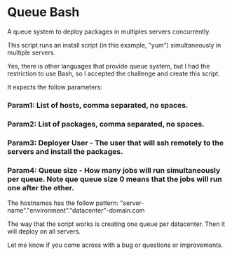 # Queue Bash
A queue system to deploy packages in multiples servers concurrently.

This script runs an install script (in this example, "yum") simultaneously in multiple servers.

Yes, there is other languages that provide queue system, but I had the restriction to use Bash, so I accepted the challenge and create this script.

It expects the follow parameters:

### Param1: List of hosts, comma separated, no spaces.
### Param2: List of packages, comma separated, no spaces.
### Param3: Deployer User - The user that will ssh remotely to the servers and install the packages.
### Param4: Queue size - How many jobs will run simultaneously per queue. Note que queue size 0 means that the jobs will run one after the other.

The hostnames has the follow pattern:
"server-name"."environment"."datacenter"-domain.com

The way that the script works is creating one queue per datacenter. Then it will deploy on all servers.

Let me know if you come across with a bug or questions or improvements.

